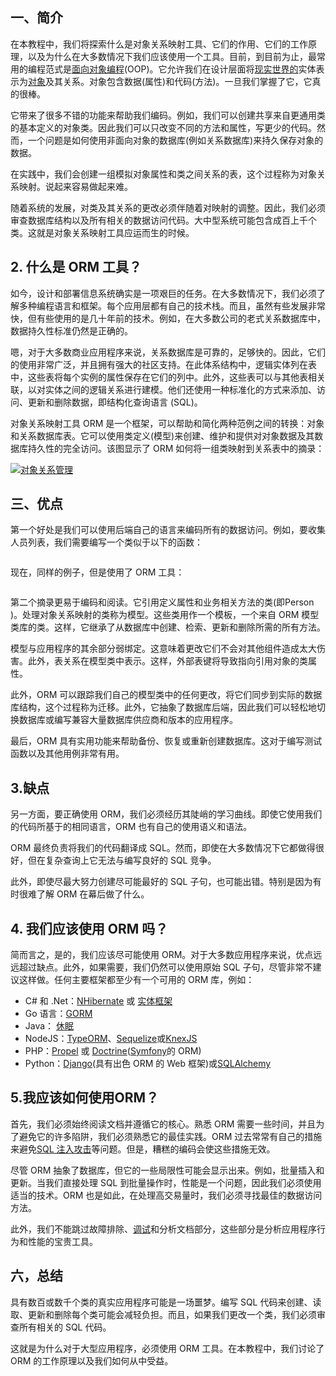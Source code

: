 ## 一、简介

在本教程中，我们将探索什么是对象关系映射工具、它们的作用、它们的工作原理，以及为什么在大多数情况下我们应该使用一个工具。目前，到目前为止，最常用的编程范式是[面向对象编程](https://www.baeldung.com/cs/oop-vs-functional)(OOP)。它允许我们在设计层面将[现实世界的](https://www.baeldung.com/cs/oop-modeling-real-world)实体表示为[对象](https://www.baeldung.com/cs/class-object-differences)及其关系。对象包含数据(属性)和代码(方法)。一旦我们掌握了它，它真的很棒。

它带来了很多不错的功能来帮助我们编码。例如，我们可以创建共享来自更通用类的基本定义的对象类。因此我们可以只改变不同的方法和属性，写更少的代码。然而，一个问题是如何使用非面向对象的数据库(例如关系数据库)来持久保存对象的数据。

在实践中，我们会创建一组模拟对象属性和类之间关系的表，这个过程称为对象关系映射。说起来容易做起来难。

随着系统的发展，对类及其关系的更改必须伴随着对映射的调整。因此，我们必须审查数据库结构以及所有相关的数据访问代码。大中型系统可能包含成百上千个类。这就是对象关系映射工具应运而生的时候。

## 2. 什么是 ORM 工具？

如今，设计和部署信息系统确实是一项艰巨的任务。在大多数情况下，我们必须了解多种编程语言和框架。每个应用层都有自己的技术栈。而且，虽然有些发展非常快，但有些使用的是几十年前的技术。例如，在大多数公司的老式关系数据库中，数据持久性标准仍然是正确的。

嗯，对于大多数商业应用程序来说，关系数据库是可靠的，足够快的。因此，它们的使用非常广泛，并且拥有强大的社区支持。在此体系结构中，逻辑实体列在表中，这些表将每个实例的属性保存在它们的列中。此外，这些表可以与其他表相关联，以对实体之间的逻辑关系进行建模。他们还使用一种标准化的方式来添加、访问、更新和删除数据，即结构化查询语言 (SQL)。

对象关系映射工具 ORM 是一个框架，可以帮助和简化两种范例之间的转换：对象和关系数据库表。它可以使用类定义(模型)来创建、维护和提供对对象数据及其数据库持久性的完全访问。该图显示了 ORM 如何将一组类映射到关系表中的摘录：

 

[![对象关系管理](https://www.baeldung.com/wp-content/uploads/sites/4/2023/02/ORM.svg)](https://www.baeldung.com/wp-content/uploads/sites/4/2023/02/ORM.svg)

## 三、优点

第一个好处是我们可以使用后端自己的语言来编码所有的数据访问。例如，要收集人员列表，我们需要编写一个类似于以下的函数：

```

```

现在，同样的例子，但是使用了 ORM 工具：

```

```

第二个摘录更易于编码和阅读。它引用定义属性和业务相关方法的类(即Person )。处理对象关系映射的类称为模型。这些类用作一个模板，一个来自 ORM 模型类库的类。这样，它继承了从数据库中创建、检索、更新和删除所需的所有方法。

模型与应用程序的其余部分弱绑定。这意味着更改它们不会对其他组件造成太大伤害。此外，表关系在模型类中表示。这样，外部表键将导致指向引用对象的类属性。

此外，ORM 可以跟踪我们自己的模型类中的任何更改，将它们同步到实际的数据库结构，这个过程称为迁移。此外，它抽象了数据库后端，因此我们可以轻松地切换数据库或编写兼容大量数据库供应商和版本的应用程序。

最后，ORM 具有实用功能来帮助备份、恢复或重新创建数据库。这对于编写测试函数以及其他用例非常有用。

## 3.缺点

另一方面，要正确使用 ORM，我们必须经历其陡峭的学习曲线。即使它使用我们的代码所基于的相同语言，ORM 也有自己的使用语义和语法。

ORM 最终负责将我们的代码翻译成 SQL。然而，即使在大多数情况下它都做得很好，但在复杂查询上它无法与编写良好的 SQL 竞争。

此外，即使尽最大努力创建尽可能最好的 SQL 子句，也可能出错。特别是因为有时很难了解 ORM 在幕后做了什么。

## 4. 我们应该使用 ORM 吗？

简而言之，是的，我们应该尽可能使用 ORM。对于大多数应用程序来说，优点远远超过缺点。此外，如果需要，我们仍然可以使用原始 SQL 子句，尽管非常不建议这样做。任何主要框架都至少有一个可用的 ORM 库，例如：

-   C# 和 .Net：[NHibernate](https://en.wikipedia.org/wiki/NHibernate) 或 [实体框架](https://en.wikipedia.org/wiki/Entity_Framework)
-   Go 语言：[GORM](https://gorm.io/index.html)
-   Java： [休眠](https://www.baeldung.com/learn-jpa-hibernate)
-   NodeJS：[TypeORM](https://typeorm.io/#/)、[Sequelize](https://sequelize.org/)或[KnexJS](http://knexjs.org/)
-   PHP：[Propel](https://en.wikipedia.org/wiki/Propel_(PHP)) 或 [Doctrine](https://en.wikipedia.org/wiki/Doctrine_(PHP))([Symfony](https://symfony.com/)的 ORM)
-   Python：[Django](https://docs.djangoproject.com/en/4.1/topics/db/)(具有出色 ORM 的 Web 框架)或[SQLAlchemy](https://en.wikipedia.org/wiki/SQLAlchemy)

## 5.我应该如何使用ORM？

首先，我们必须始终阅读文档并遵循它的核心。熟悉 ORM 需要一些时间，并且为了避免它的许多陷阱，我们必须熟悉它的最佳实践。ORM 过去常常有自己的措施来避免[SQL 注入攻击](https://www.baeldung.com/cs/sql-injection)等问题。但是，糟糕的编码会使这些措施无效。

尽管 ORM 抽象了数据库，但它的一些局限性可能会显示出来。例如，批量插入和更新。当我们直接处理 SQL 到批量操作时，性能是一个问题，因此我们必须使用适当的技术。ORM 也是如此，在处理高交易量时，我们必须寻找最佳的数据访问方法。

此外，我们不能跳过故障排除、[调试](https://www.baeldung.com/cs/bugs-debugging)和分析文档部分，这些部分是分析应用程序行为和性能的宝贵工具。

## 六，总结

具有数百或数千个类的真实应用程序可能是一场噩梦。编写 SQL 代码来创建、读取、更新和删除每个类可能会减轻负担。而且，如果我们更改一个类，我们必须审查所有相关的 SQL 代码。

这就是为什么对于大型应用程序，必须使用 ORM 工具。在本教程中，我们讨论了 ORM 的工作原理以及我们如何从中受益。